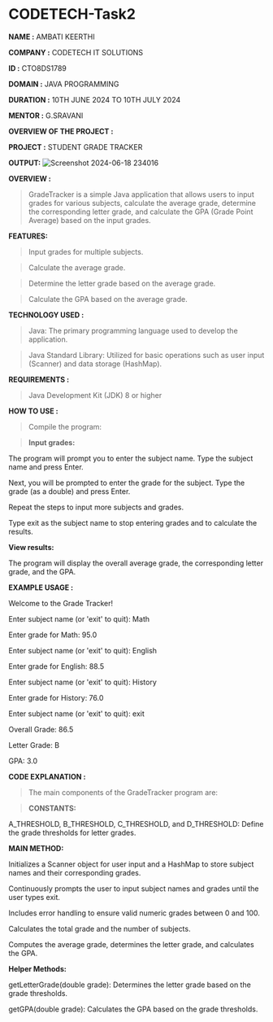 # CODETECH-Task2
**NAME :** AMBATI KEERTHI

**COMPANY :** CODETECH IT SOLUTIONS

**ID :** CTO8DS1789

**DOMAIN :** JAVA PROGRAMMING

**DURATION :** 10TH JUNE 2024 TO 10TH JULY 2024

**MENTOR :** G.SRAVANI

**OVERVIEW OF THE PROJECT :**

**PROJECT :** STUDENT GRADE TRACKER

**OUTPUT:**
![Screenshot 2024-06-18 234016](https://github.com/keerthi-ambati/CODETECH-Task2/assets/139665917/4744eb7d-16ed-40c7-a436-2e770d672477)

**OVERVIEW :**

>GradeTracker is a simple Java application that allows users to input grades for various subjects, calculate the average grade, determine the corresponding letter grade, and calculate the GPA (Grade Point Average) based on the input grades.

**FEATURES:**

>Input grades for multiple subjects.

>Calculate the average grade.

>Determine the letter grade based on the average grade.

>Calculate the GPA based on the average grade.


**TECHNOLOGY USED :**

>Java: The primary programming language used to develop the application.

>Java Standard Library: Utilized for basic operations such as user input (Scanner) and data storage (HashMap).

**REQUIREMENTS :**

>Java Development Kit (JDK) 8 or higher

**HOW TO USE :**

>Compile the program:

>**Input grades:**

The program will prompt you to enter the subject name. Type the subject name and press Enter.

Next, you will be prompted to enter the grade for the subject. Type the grade (as a double) and press Enter. 

Repeat the steps to input more subjects and grades.

Type exit as the subject name to stop entering grades and to calculate the results.

**View results:**

The program will display the overall average grade, the corresponding letter grade, and the GPA.

**EXAMPLE USAGE :**

Welcome to the Grade Tracker!

Enter subject name (or 'exit' to quit): Math

Enter grade for Math: 95.0

Enter subject name (or 'exit' to quit): English

Enter grade for English: 88.5

Enter subject name (or 'exit' to quit): History

Enter grade for History: 76.0

Enter subject name (or 'exit' to quit): exit


Overall Grade: 86.5

Letter Grade: B

GPA: 3.0

**CODE EXPLANATION :**

>The main components of the GradeTracker program are:

>**CONSTANTS:**

A_THRESHOLD, B_THRESHOLD, C_THRESHOLD, and D_THRESHOLD: Define the grade thresholds for letter grades.

**MAIN METHOD:**

Initializes a Scanner object for user input and a HashMap to store subject names and their corresponding grades.

Continuously prompts the user to input subject names and grades until the user types exit.

Includes error handling to ensure valid numeric grades between 0 and 100.

Calculates the total grade and the number of subjects.

Computes the average grade, determines the letter grade, and calculates the GPA.

**Helper Methods:**

getLetterGrade(double grade): Determines the letter grade based on the grade thresholds.

getGPA(double grade): Calculates the GPA based on the grade thresholds.











